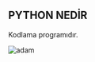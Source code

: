 ## PYTHON NEDİR ##

Kodlama programıdır.

![adam](https://user-images.githubusercontent.com/78919149/215345013-2976ff13-29c0-4097-8ba0-ca6beafaa8ea.png)
